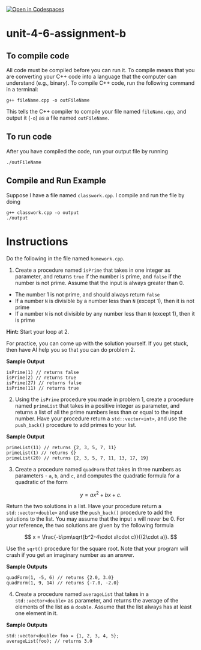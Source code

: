 [![Open in Codespaces](https://classroom.github.com/assets/launch-codespace-2972f46106e565e64193e422d61a12cf1da4916b45550586e14ef0a7c637dd04.svg)](https://classroom.github.com/open-in-codespaces?assignment_repo_id=17745318)
# unit-4-6-assignment-b

## To compile code
All code must be compiled before you can run it.  To compile means that you are converting your C++ code into a language that the computer can understand (e.g., binary).  To compile C++ code, run the following command in a terminal:
```
g++ fileName.cpp -o outFileName
```
This tells the C++ compiler to compile your file named `fileName.cpp`, and output it (`-o`) as a file named `outFileName`.

## To run code
After you have compiled the code, run your output file by running
```
./outFileName
```

## Compile and Run Example
Suppose I have a file named `classwork.cpp`.  I compile and run the file by doing
```
g++ classwork.cpp -o output
./output
```

# Instructions
Do the following in the file named `homework.cpp`.
1. Create a procedure named `isPrime` that takes in one integer as parameter, and returns `true` if the number is prime, and `false` if the number is not prime.  Assume that the input is always greater than 0.
  * The number 1 is not prime, and should always return `false`
  * If a number `N` is divisible by a number less than `N` (except 1), then it is not prime
  * If a number `N` is not divisible by any number less than `N` (except 1), then it is prime

**Hint:** Start your loop at 2.

For practice, you can come up with the solution yourself.  If you get stuck, then have AI help you so that you can do problem 2.

**Sample Output**
```
isPrime(1) // returns false
isPrime(2) // returns true
isPrime(27) // returns false
isPrime(11) // returns true
```
2. Using the `isPrime` procedure you made in problem 1, create a procedure named `primeList` that takes in a positive integer as parameter, and returns a list of all the prime numbers less than or equal to the input number.  Have your procedure return a `std::vector<int>`, and use the `push_back()` procedure to add primes to your list.

**Sample Output**
```
primeList(11) // returns {2, 3, 5, 7, 11}
primeList(1) // returns {}
primeList(20) // returns {2, 3, 5, 7, 11, 13, 17, 19}
```

3. Create a procedure named `quadForm` that takes in three numbers as parameters - `a`, `b`, and `c`, and computes the quadratic formula for a quadratic of the form

$$ y = ax^2 + bx + c. $$

Return the two solutions in a list.  Have your procedure return a `std::vector<double>` and use the `push_back()` procedure to add the solutions to the list.  You may assume that the input `a` will never be 0.  For your reference, the two solutions are given by the following formula

$$ x = \frac{-b\pm\sqrt{b^2-4\cdot a\cdot c}}{(2\cdot a)}. $$

Use the `sqrt()` procedure for the square root.  Note that your program will crash if you get an imaginary number as an answer.

**Sample Outputs**
```
quadForm(1, -5, 6) // returns {2.0, 3.0}
quadForm(1, 9, 14) // returns {-7.0, -2.0}
```
4. Create a procedure named `averageList` that takes in a `std::vector<double>` as parameter, and returns the average of the elements of the list as a `double`.  Assume that the list always has at least one element in it.

**Sample Outputs**
```
std::vector<double> foo = {1, 2, 3, 4, 5};
averageList(foo); // returns 3.0
```
